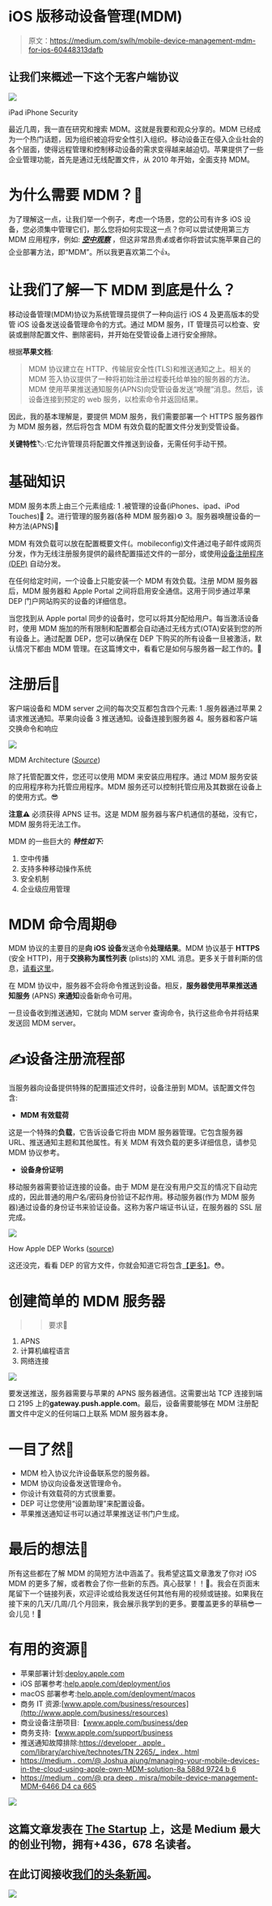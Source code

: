 # iOS 版移动设备管理(MDM)

> 原文：<https://medium.com/swlh/mobile-device-management-mdm-for-ios-60448313dafb>

## 让我们来概述一下这个无客户端协议

![](img/10211248bcfd1a44c3b5175ac860c1e6.png)

iPad iPhone Security

最近几周，我一直在研究和搜索 MDM。这就是我要和观众分享的。MDM 已经成为一个热门话题，因为组织被迫将安全性引入组织。移动设备正在侵入企业社会的各个层面，使得远程管理和控制移动设备的需求变得越来越迫切。苹果提供了一些企业管理功能，首先是通过无线配置文件，从 2010 年开始，全面支持 MDM。

# 为什么需要 MDM？🤔

为了理解这一点，让我们举一个例子，考虑一个场景，您的公司有许多 iOS 设备，您必须集中管理它们，那么您将如何实现这一点？你可以尝试使用第三方 MDM 应用程序，例如: [***空中观察***](https://www.air-watch.com/) ，但这非常昂贵💰或者你将尝试实施苹果自己的企业部署方法，即“MDM”。所以我更喜欢第二个👍。

# 让我们了解一下 MDM 到底是什么？

移动设备管理(MDM)协议为系统管理员提供了一种向运行 iOS 4 及更高版本的受管 iOS 设备发送设备管理命令的方式。通过 MDM 服务，IT 管理员可以检查、安装或删除配置文件、删除密码，并开始在受管设备上进行安全擦除。

根据**苹果文档**:

> MDM 协议建立在 HTTP、传输层安全性(TLS)和推送通知之上。相关的 MDM 签入协议提供了一种将初始注册过程委托给单独的服务器的方法。
> MDM 使用苹果推送通知服务(APNS)向受管设备发送“唤醒”消息。然后，该设备连接到预定的 web 服务，以检索命令并返回结果。

因此，我的基本理解是，要提供 MDM 服务，我们需要部署一个 HTTPS 服务器作为 MDM 服务器，然后将包含 MDM 有效负载的配置文件分发到受管设备。

**关键特性**🏷:它允许管理员将配置文件推送到设备，无需任何手动干预。

# **基础知识**

MDM 服务本质上由三个元素组成:
1 .被管理的设备(iPhones、ipad、iPod Touches)📱
2。进行管理的服务器(各种 MDM 服务器)⚙
3。服务器唤醒设备的一种方法(APNS)🤨

MDM 有效负载可以放在配置概要文件(。mobileconfig)文件通过电子邮件或网页分发，作为无线注册服务提供的最终配置描述文件的一部分，或使用[设备注册程序(DEP)](https://www.apple.com/business/site/docs/DEP_Guide.pdf) 自动分发。

在任何给定时间，一个设备上只能安装一个 MDM 有效负载。注册 MDM 服务器后，MDM 服务器和 Apple Portal 之间将启用安全通信。这用于同步通过苹果 DEP 门户网站购买的设备的详细信息。

当您找到从 Apple portal 同步的设备时，您可以将其分配给用户。每当激活设备时，使用 MDM 施加的所有限制和配置都会自动通过无线方式(OTA)安装到您的所有设备上。通过配置 DEP，您可以确保在 DEP 下购买的所有设备一旦被激活，默认情况下都由 MDM 管理。在这篇博文中，看看它是如何与服务器一起工作的。🎉

# 注册后🤷

客户端设备和 MDM server 之间的每次交互都包含四个元素:
1 .服务器通过苹果
2 请求推送通知。苹果向设备
3 推送通知。设备连接到服务器
4。服务器和客户端交换命令和响应

![](img/6494bbde11f0e82ddb677697b99bc946.png)

MDM Architecture ([*Source*](https://i.stack.imgur.com/mXAT9.png))

除了托管配置文件，您还可以使用 MDM 来安装应用程序。通过 MDM 服务安装的应用程序称为托管应用程序。MDM 服务还可以控制托管应用及其数据在设备上的使用方式。😎

**注意⚠️**
必须获得 APNS 证书。这是 MDM 服务器与客户机通信的基础，没有它，MDM 服务将无法工作。

MDM 的一些巨大的 ***特性如下:***

1.  空中传播
2.  支持多种移动操作系统
3.  安全机制
4.  企业级应用管理

# MDM 命令周期🌐

MDM 协议的主要目的是**向 iOS 设备**发送命令**处理结果**。MDM 协议基于 **HTTPS** (安全 HTTP)，用于**交换称为属性列表** (plists)的 XML 消息。更多关于普利斯的信息，[请看这里](http://developer.apple.com/library/mac/documentation/Cocoa/Conceptual/PropertyLists/Introduction/Introduction.html)。

在 MDM 协议中，服务器不会将命令推送到设备。相反，**服务器使用苹果推送通知服务** (APNS) **来通知**设备新命令可用。

一旦设备收到推送通知，它就向 MDM server 查询命令，执行这些命令并将结果发送回 MDM server。

# ✍设备注册流程部

当服务器向设备提供特殊的配置描述文件时，设备注册到 MDM。该配置文件包含:

*   **MDM 有效载荷**

这是一个特殊的**负载**，它告诉设备它将由 MDM 服务器管理。它包含服务器 URL、推送通知主题和其他属性。有关 MDM 有效负载的更多详细信息，请参见 MDM 协议参考。

*   **设备身份证明**

移动服务器需要验证连接的设备。由于 MDM 是在没有用户交互的情况下自动完成的，因此普通的用户名/密码身份验证不起作用。移动服务器(作为 MDM 服务器)通过设备的身份证书来验证设备。这称为客户端证书认证，在服务器的 SSL 层完成。

![](img/75aca8c1a9ff4d7f6aaa56b77f09f212.png)

How Apple DEP Works ([source](https://www.manageengine.com/mobile-device-management/help/images/dep.png))

这还没完，看看 DEP 的官方文件，你就会知道它将包含[【更多】](https://www.apple.com/business/site/docs/DEP_Guide.pdf)。😳。

# 创建简单的 MDM 服务器

>>要求📝

1.  APNS
2.  计算机编程语言
3.  网络连接

![](img/a9050002e41d7acb5fbb8ec0d9219631.png)

要发送推送，服务器需要与苹果的 APNS 服务器通信。这需要出站 TCP 连接到端口 2195 上的**gateway.push.apple.com**。最后，设备需要能够在 MDM 注册配置文件中定义的任何端口上联系 MDM 服务器本身。

# 一目了然🌟

*   MDM 检入协议允许设备联系您的服务器。
*   MDM 协议向设备发送管理命令。
*   你设计有效载荷的方式很重要。
*   DEP 可让您使用“设置助理”来配置设备。
*   苹果推送通知证书可以通过苹果推送证书门户生成。

# 最后的想法🏁

所有这些都在了解 MDM 的简短方法中涵盖了。我希望这篇文章激发了你对 iOS MDM 的更多了解，或者教会了你一些新的东西。真心鼓掌！！👏。我会在页面末尾留下一个链接列表，欢迎评论或给我发送任何其他有用的视频或链接。如果我在接下来的几天/几周/几个月回来，我会展示我学到的更多。要覆盖更多的草稿😎一会儿见！👋

# 有用的资源🔖

*   苹果部署计划:[deploy.apple.com](http://deploy.apple.com/)
*   iOS 部署参考:[help.apple.com/deployment/ios](http://help.apple.com/deployment/ios/)
*   macOS 部署参考:[help.apple.com/deployment/macos](http://help.apple.com/deployment/ios/)
*   商务 IT 资源:[www.apple.com/business/resources](http://www.apple.com/business/resources)
*   商业设备注册项目:【www.apple.com/business/dep 
*   商务支持:【www.apple.com/support/business 
*   推送通知故障排除:[https://developer . apple . com/library/archive/technotes/TN 2265/_ index . html](https://developer.apple.com/library/archive/technotes/tn2265/_index.html)
*   [https://medium . com/@ Joshua ajung/managing-your-mobile-devices-in-the-cloud-using-apple-own-MDM-solution-8a 588d 9724 b 6](/@JoshuaAJung/managing-your-mobile-devices-in-the-cloud-using-apples-own-mdm-solution-8a588d9724b6)
*   [https://medium . com/@ pra deep . misra/mobile-device-management-MDM-6466 D4 ca 665](/@pradeep.misra/mobile-device-management-mdm-6466d4ca6650)

[![](img/308a8d84fb9b2fab43d66c117fcc4bb4.png)](https://medium.com/swlh)

## 这篇文章发表在 [The Startup](https://medium.com/swlh) 上，这是 Medium 最大的创业刊物，拥有+436，678 名读者。

## 在此订阅接收[我们的头条新闻](https://growthsupply.com/the-startup-newsletter/)。

[![](img/b0164736ea17a63403e660de5dedf91a.png)](https://medium.com/swlh)